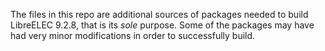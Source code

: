 The files in this repo are additional sources of packages needed to build LibreELEC 9.2.8, that is its _sole_ purpose. Some of the packages may have had very minor modifications in order to successfully build.
